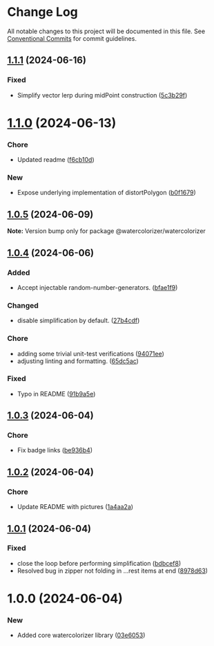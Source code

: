 # Change Log

All notable changes to this project will be documented in this file.
See [Conventional Commits](https://conventionalcommits.org) for commit guidelines.

## [1.1.1](https://github.com/32bitkid/watercolorizer/compare/@watercolorizer/watercolorizer@1.1.0...@watercolorizer/watercolorizer@1.1.1) (2024-06-16)

### Fixed

- Simplify vector lerp during midPoint construction ([5c3b29f](https://github.com/32bitkid/watercolorizer/commit/5c3b29fef419b7589c1b7f1364772b1c12c48897))

# [1.1.0](https://github.com/32bitkid/watercolorizer/compare/@watercolorizer/watercolorizer@1.0.5...@watercolorizer/watercolorizer@1.1.0) (2024-06-13)

### Chore

- Updated readme ([f6cb10d](https://github.com/32bitkid/watercolorizer/commit/f6cb10df2db6f1c06fd9359b5c59562aa044b322))

### New

- Expose underlying implementation of distortPolygon ([b0f1679](https://github.com/32bitkid/watercolorizer/commit/b0f1679977a09883ffa05e4a0bd97eccff12fcfe))

## [1.0.5](https://github.com/32bitkid/watercolorizer/compare/@watercolorizer/watercolorizer@1.0.4...@watercolorizer/watercolorizer@1.0.5) (2024-06-09)

**Note:** Version bump only for package @watercolorizer/watercolorizer

## [1.0.4](https://github.com/32bitkid/watercolorizer/compare/@watercolorizer/watercolorizer@1.0.3...@watercolorizer/watercolorizer@1.0.4) (2024-06-06)

### Added

- Accept injectable random-number-generators. ([bfae1f9](https://github.com/32bitkid/watercolorizer/commit/bfae1f9edca33d237fa130b17f3d7fdd676ce750))

### Changed

- disable simplification by default. ([27b4cdf](https://github.com/32bitkid/watercolorizer/commit/27b4cdfc2cfd4e348992258933c6b8aaebc42e85))

### Chore

- adding some trivial unit-test verifications ([94071ee](https://github.com/32bitkid/watercolorizer/commit/94071eef32c6b7b48b7809f3e714de45102a18ef))
- adjusting linting and formatting. ([65dc5ac](https://github.com/32bitkid/watercolorizer/commit/65dc5ac782d531fe2f705c616501cfad6d2e7733))

### Fixed

- Typo in README ([91b9a5e](https://github.com/32bitkid/watercolorizer/commit/91b9a5eca4c596bcfb22f96cca95f490a3ea1c47))

## [1.0.3](https://github.com/32bitkid/watercolorizer/compare/@watercolorizer/watercolorizer@1.0.2...@watercolorizer/watercolorizer@1.0.3) (2024-06-04)

### Chore

- Fix badge links ([be936b4](https://github.com/32bitkid/watercolorizer/commit/be936b46216873494ab448571be64933159b1a78))

## [1.0.2](https://github.com/32bitkid/watercolorizer/compare/@watercolorizer/watercolorizer@1.0.1...@watercolorizer/watercolorizer@1.0.2) (2024-06-04)

### Chore

- Update README with pictures ([1a4aa2a](https://github.com/32bitkid/watercolorizer/commit/1a4aa2ac3660c4478d5c5f4e8135977d6ed90dfe))

## [1.0.1](https://github.com/32bitkid/watercolorizer/compare/@watercolorizer/watercolorizer@1.0.0...@watercolorizer/watercolorizer@1.0.1) (2024-06-04)

### Fixed

- close the loop before performing simplification ([bdbcef8](https://github.com/32bitkid/watercolorizer/commit/bdbcef892b56b81634ea2bfcc7dd9eba3a6c70fe))
- Resolved bug in zipper not folding in …rest items at end ([8978d63](https://github.com/32bitkid/watercolorizer/commit/8978d6367b903ba32e91b924ade1a44134fbea31))

# 1.0.0 (2024-06-04)

### New

- Added core watercolorizer library ([03e6053](https://github.com/32bitkid/watercolorizer/commit/03e6053e2936c63125276ebd23f541042cc3a9d5))
